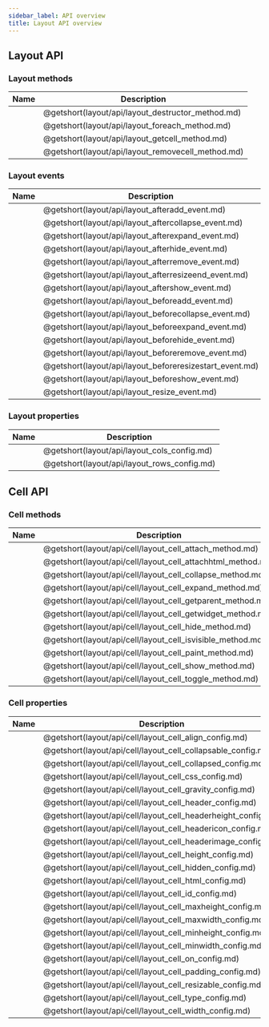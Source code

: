 ```yaml
---
sidebar_label: API overview
title: Layout API overview
---
```


## Layout API

### Layout methods

| Name                                       | Description                                       |
| ------------------------------------------ | ------------------------------------------------- |
| [](layout/api/layout_destructor_method.md) | @getshort(layout/api/layout_destructor_method.md) |
| [](layout/api/layout_foreach_method.md)    | @getshort(layout/api/layout_foreach_method.md)    |
| [](layout/api/layout_getcell_method.md)    | @getshort(layout/api/layout_getcell_method.md)    |
| [](layout/api/layout_removecell_method.md) | @getshort(layout/api/layout_removecell_method.md) |

### Layout events

| Name                                             | Description                                             |
| ------------------------------------------------ | ------------------------------------------------------- |
| [](layout/api/layout_afteradd_event.md)          | @getshort(layout/api/layout_afteradd_event.md)          |
| [](layout/api/layout_aftercollapse_event.md)     | @getshort(layout/api/layout_aftercollapse_event.md)     |
| [](layout/api/layout_afterexpand_event.md)       | @getshort(layout/api/layout_afterexpand_event.md)       |
| [](layout/api/layout_afterhide_event.md)         | @getshort(layout/api/layout_afterhide_event.md)         |
| [](layout/api/layout_afterremove_event.md)       | @getshort(layout/api/layout_afterremove_event.md)       |
| [](layout/api/layout_afterresizeend_event.md)    | @getshort(layout/api/layout_afterresizeend_event.md)    |
| [](layout/api/layout_aftershow_event.md)         | @getshort(layout/api/layout_aftershow_event.md)         |
| [](layout/api/layout_beforeadd_event.md)         | @getshort(layout/api/layout_beforeadd_event.md)         |
| [](layout/api/layout_beforecollapse_event.md)    | @getshort(layout/api/layout_beforecollapse_event.md)    |
| [](layout/api/layout_beforeexpand_event.md)      | @getshort(layout/api/layout_beforeexpand_event.md)      |
| [](layout/api/layout_beforehide_event.md)        | @getshort(layout/api/layout_beforehide_event.md)        |
| [](layout/api/layout_beforeremove_event.md)      | @getshort(layout/api/layout_beforeremove_event.md)      |
| [](layout/api/layout_beforeresizestart_event.md) | @getshort(layout/api/layout_beforeresizestart_event.md) |
| [](layout/api/layout_beforeshow_event.md)        | @getshort(layout/api/layout_beforeshow_event.md)        |
| [](layout/api/layout_resize_event.md)            | @getshort(layout/api/layout_resize_event.md)            |

### Layout properties

| Name                                         | Description                                         |
| -------------------------------------------- | --------------------------------------------------- |
| [](layout/api/layout_cols_config.md)         | @getshort(layout/api/layout_cols_config.md)         |
| [](layout/api/layout_rows_config.md)         | @getshort(layout/api/layout_rows_config.md)         |

## Cell API

### Cell methods

| Name                                       | Description                                       |
| ------------------------------------------ | ------------------------------------------------- |
| [](layout/api/cell/layout_cell_attach_method.md)     | @getshort(layout/api/cell/layout_cell_attach_method.md)     |
| [](layout/api/cell/layout_cell_attachhtml_method.md) | @getshort(layout/api/cell/layout_cell_attachhtml_method.md) |
| [](layout/api/cell/layout_cell_collapse_method.md)   | @getshort(layout/api/cell/layout_cell_collapse_method.md)   |
| [](layout/api/cell/layout_cell_expand_method.md)     | @getshort(layout/api/cell/layout_cell_expand_method.md)     |
| [](layout/api/cell/layout_cell_getparent_method.md)  | @getshort(layout/api/cell/layout_cell_getparent_method.md)  |
| [](layout/api/cell/layout_cell_getwidget_method.md)  | @getshort(layout/api/cell/layout_cell_getwidget_method.md)  |
| [](layout/api/cell/layout_cell_hide_method.md)       | @getshort(layout/api/cell/layout_cell_hide_method.md)       |
| [](layout/api/cell/layout_cell_isvisible_method.md)  | @getshort(layout/api/cell/layout_cell_isvisible_method.md)  |
| [](layout/api/cell/layout_cell_paint_method.md)      | @getshort(layout/api/cell/layout_cell_paint_method.md)      |
| [](layout/api/cell/layout_cell_show_method.md)       | @getshort(layout/api/cell/layout_cell_show_method.md)       |
| [](layout/api/cell/layout_cell_toggle_method.md)     | @getshort(layout/api/cell/layout_cell_toggle_method.md)     |

### Cell properties

| Name                                         | Description                                         |
| -------------------------------------------- | --------------------------------------------------- |
| [](layout/api/cell/layout_cell_align_config.md)        | @getshort(layout/api/cell/layout_cell_align_config.md)        |
| [](layout/api/cell/layout_cell_collapsable_config.md)  | @getshort(layout/api/cell/layout_cell_collapsable_config.md)  |
| [](layout/api/cell/layout_cell_collapsed_config.md)    | @getshort(layout/api/cell/layout_cell_collapsed_config.md)    |
| [](layout/api/cell/layout_cell_css_config.md)          | @getshort(layout/api/cell/layout_cell_css_config.md)          |
| [](layout/api/cell/layout_cell_gravity_config.md)      | @getshort(layout/api/cell/layout_cell_gravity_config.md)      |
| [](layout/api/cell/layout_cell_header_config.md)       | @getshort(layout/api/cell/layout_cell_header_config.md)       |
| [](layout/api/cell/layout_cell_headerheight_config.md) | @getshort(layout/api/cell/layout_cell_headerheight_config.md) |
| [](layout/api/cell/layout_cell_headericon_config.md)   | @getshort(layout/api/cell/layout_cell_headericon_config.md)   |
| [](layout/api/cell/layout_cell_headerimage_config.md)  | @getshort(layout/api/cell/layout_cell_headerimage_config.md)  |
| [](layout/api/cell/layout_cell_height_config.md)       | @getshort(layout/api/cell/layout_cell_height_config.md)       |
| [](layout/api/cell/layout_cell_hidden_config.md)       | @getshort(layout/api/cell/layout_cell_hidden_config.md)       |
| [](layout/api/cell/layout_cell_html_config.md)         | @getshort(layout/api/cell/layout_cell_html_config.md)         |
| [](layout/api/cell/layout_cell_id_config.md)           | @getshort(layout/api/cell/layout_cell_id_config.md)           |
| [](layout/api/cell/layout_cell_maxheight_config.md)    | @getshort(layout/api/cell/layout_cell_maxheight_config.md)    |
| [](layout/api/cell/layout_cell_maxwidth_config.md)     | @getshort(layout/api/cell/layout_cell_maxwidth_config.md)     |
| [](layout/api/cell/layout_cell_minheight_config.md)    | @getshort(layout/api/cell/layout_cell_minheight_config.md)    |
| [](layout/api/cell/layout_cell_minwidth_config.md)     | @getshort(layout/api/cell/layout_cell_minwidth_config.md)     |
| [](layout/api/cell/layout_cell_on_config.md)           | @getshort(layout/api/cell/layout_cell_on_config.md)           |
| [](layout/api/cell/layout_cell_padding_config.md)      | @getshort(layout/api/cell/layout_cell_padding_config.md)      |
| [](layout/api/cell/layout_cell_resizable_config.md)    | @getshort(layout/api/cell/layout_cell_resizable_config.md)    |
| [](layout/api/cell/layout_cell_type_config.md)         | @getshort(layout/api/cell/layout_cell_type_config.md)         |
| [](layout/api/cell/layout_cell_width_config.md)        | @getshort(layout/api/cell/layout_cell_width_config.md)        |
